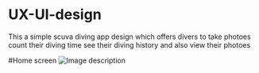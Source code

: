 # UX-UI-design

This a simple scuva diving app design which offers divers to take photoes count their diving time see their diving history and also view their photoes 

#Home screen
![Image description](https://github.com/your-username/your-repository-name/blob/main/path-to-image.png)



